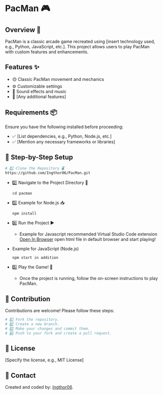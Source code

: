 # PacMan 🎮

## Overview 📝
PacMan is a classic arcade game recreated using [insert technology used, e.g., Python, JavaScript, etc.]. This project allows users to play PacMan with custom features and enhancements.

## Features ✨
- 🟡 Classic PacMan movement and mechanics
- ⚙️ Customizable settings
- 🎵 Sound effects and music
- 👾 [Any additional features]

## Requirements 📦
Ensure you have the following installed before proceeding:
- ✅ [List dependencies, e.g., Python, Node.js, etc.]
- ✅ [Mention any necessary frameworks or libraries]

## 🚀 Step-by-Step Setup

```sh
# 1️⃣ Clone the Repository 🖥️
https://github.com/Ingthor06/PacMan.git
```

+ 2️⃣ Navigate to the Project Directory 📂  
  ```
  cd pacman
  ```
  
+ 3️⃣ Example for Node.js 📥
  ```
  npm install
  ```
  
+ 4️⃣ Run the Project ▶️
  + Example for Javascript
    recommended Virtual Studio Code extension [Open In Browser](https://marketplace.visualstudio.com/items?itemName=techer.open-in-browser)
    open html file in default browser and start playing!

+ Example for JavaScript (Node.js)
  ```
  npm start in addition
  ```

+ 5️⃣ Play the Game! 🎉
  + Once the project is running, follow the on-screen instructions to play PacMan.


## 🤝 Contribution
Contributions are welcome! Please follow these steps:
```sh
# 1️⃣ Fork the repository.
# 2️⃣ Create a new branch.
# 3️⃣ Make your changes and commit them.
# 4️⃣ Push to your fork and create a pull request.
```

## 📜 License
[Specify the license, e.g., MIT License]

## 📩 Contact
Created and coded by: [Ingthor06](https://github.com/Ingthor06).

